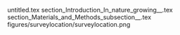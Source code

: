 untitled.tex
section_Introduction_In_nature_growing__.tex
section_Materials_and_Methods_subsection__.tex
figures/surveylocation/surveylocation.png
